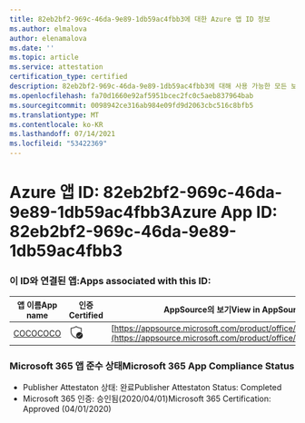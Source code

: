 ```yaml
---
title: 82eb2bf2-969c-46da-9e89-1db59ac4fbb3에 대한 Azure 앱 ID 정보
ms.author: elmalova
author: elenamalova
ms.date: ''
ms.topic: article
ms.service: attestation
certification_type: certified
description: 82eb2bf2-969c-46da-9e89-1db59ac4fbb3에 대해 사용 가능한 모든 보안 및 규정 준수 정보입니다.
ms.openlocfilehash: fa70d1660e92af5951bcec2fc0c5aeb837964bab
ms.sourcegitcommit: 0098942ce316ab984e09fd9d2063cbc516c8bfb5
ms.translationtype: MT
ms.contentlocale: ko-KR
ms.lasthandoff: 07/14/2021
ms.locfileid: "53422369"
---
```

# <a name="azure-app-id-82eb2bf2-969c-46da-9e89-1db59ac4fbb3"></a><span data-ttu-id="56aa3-103">Azure 앱 ID: 82eb2bf2-969c-46da-9e89-1db59ac4fbb3</span><span class="sxs-lookup"><span data-stu-id="56aa3-103">Azure App ID: 82eb2bf2-969c-46da-9e89-1db59ac4fbb3</span></span>


### <a name="apps-associated-with-this-id"></a><span data-ttu-id="56aa3-104">이 ID와 연결된 앱:</span><span class="sxs-lookup"><span data-stu-id="56aa3-104">Apps associated with this ID:</span></span>
| <span data-ttu-id="56aa3-105">**앱 이름**</span><span class="sxs-lookup"><span data-stu-id="56aa3-105">**App name**</span></span> | <span data-ttu-id="56aa3-106">**인증**</span><span class="sxs-lookup"><span data-stu-id="56aa3-106">**Certified**</span></span> | <span data-ttu-id="56aa3-107">**AppSource의 보기**</span><span class="sxs-lookup"><span data-stu-id="56aa3-107">**View in AppSource**</span></span> |
|-|-|-|
| [<span data-ttu-id="56aa3-108">COCO</span><span class="sxs-lookup"><span data-stu-id="56aa3-108">COCO</span></span>](https://docs.microsoft.com/en-us/microsoft-365-app-certification/forward/WA200001468) | <img alt="Certified application badge" src="../media/certified-badge.png" height="25" width="25" /> | [https://appsource.microsoft.com/product/office/WA200001468](https://appsource.microsoft.com/product/office/WA200001468) |

### <a name="microsoft-365-app-compliance-status"></a><span data-ttu-id="56aa3-109">Microsoft 365 앱 준수 상태</span><span class="sxs-lookup"><span data-stu-id="56aa3-109">Microsoft 365 App Compliance Status</span></span>
- <span data-ttu-id="56aa3-110">Publisher Attestaton 상태: 완료</span><span class="sxs-lookup"><span data-stu-id="56aa3-110">Publisher Attestaton Status: Completed</span></span>
- <span data-ttu-id="56aa3-111">Microsoft 365 인증: 승인됨(2020/04/01)</span><span class="sxs-lookup"><span data-stu-id="56aa3-111">Microsoft 365 Certification: Approved (04/01/2020)</span></span>
